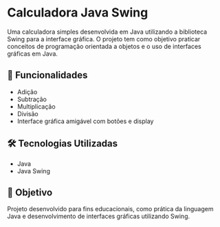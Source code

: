 # Calculadora Java Swing

Uma calculadora simples desenvolvida em Java utilizando a biblioteca Swing para a interface gráfica. O projeto tem como objetivo praticar conceitos de programação orientada a objetos e o uso de interfaces gráficas em Java.

## 📌 Funcionalidades

- Adição
- Subtração
- Multiplicação
- Divisão
- Interface gráfica amigável com botões e display

## 🛠 Tecnologias Utilizadas

- Java 
- Java Swing 

## 🎯 Objetivo

Projeto desenvolvido para fins educacionais, como prática da linguagem Java e desenvolvimento de interfaces gráficas utilizando Swing.
